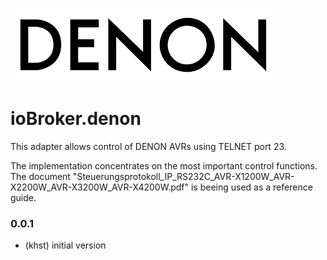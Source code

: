 ![Logo](img/denon.png)
# ioBroker.denon

This adapter allows control of DENON AVRs using TELNET port 23.

The implementation concentrates on the most important control functions. 
The document "Steuerungsprotokoll_IP_RS232C_AVR-X1200W_AVR-X2200W_AVR-X3200W_AVR-X4200W.pdf" is beeing used as a reference guide.

### 0.0.1
* (khst) initial version

